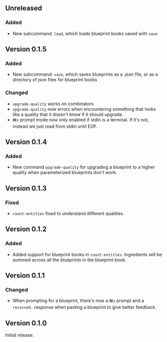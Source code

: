 ## Unreleased

### Added
- New subcommand: `load`, which loads blueprint books saved with `save`

## Version 0.1.5

### Added
- New subcommand: `save`, which saves blueprints as a .json file, or as a directory of json files for blueprint books

### Changed
- `upgrade-quality` works on combinators
- `upgrade-quality` now errors when encountering something that looks like a quality that it doesn't know if it should upgrade.
- `🟦❯` prompt mode now only enabled if stdin is a terminal. If it's not, instead we just read from stdin until EOF.

## Version 0.1.4

### Added
- New command `upgrade-quality` for upgrading a blueprint to a higher quality when parameterized blueprints don't work.

## Version 0.1.3

### Fixed
- `count-entities` fixed to understand different qualities.

## Version 0.1.2

### Added
- Added support for blueprint books in `count-entities`. Ingredients will be summed across all the blueprints in the blueprint book.

## Version 0.1.1

### Changed
- When prompting for a blueprint, there's now a `🟦❯` prompt and a `received.` response when pasting a blueprint to give better feedback.

## Version 0.1.0

Initial release.
